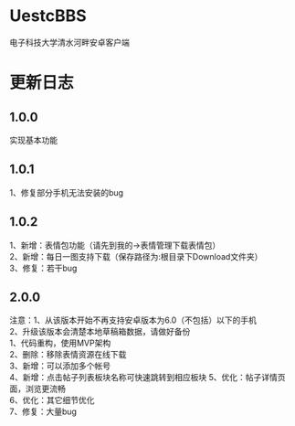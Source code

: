 # UestcBBS
电子科技大学清水河畔安卓客户端

# 更新日志
## 1.0.0
实现基本功能
## 1.0.1
1、修复部分手机无法安装的bug
## 1.0.2
1、新增：表情包功能（请先到我的->表情管理下载表情包）<br/>
2、新增：每日一图支持下载（保存路径为:根目录下Download文件夹）<br/>
3、修复：若干bug
## 2.0.0
注意：1、从该版本开始不再支持安卓版本为6.0（不包括）以下的手机<br/>
     2、升级该版本会清楚本地草稿箱数据，请做好备份<br/>
1、代码重构，使用MVP架构<br/>
2、删除：移除表情资源在线下载<br/>
3、新增：可以添加多个帐号<br/>
4、新增：点击帖子列表板块名称可快速跳转到相应板块
5、优化：帖子详情页面，浏览更流畅<br/>
6、优化：其它细节优化<br/>
7、修复：大量bug

